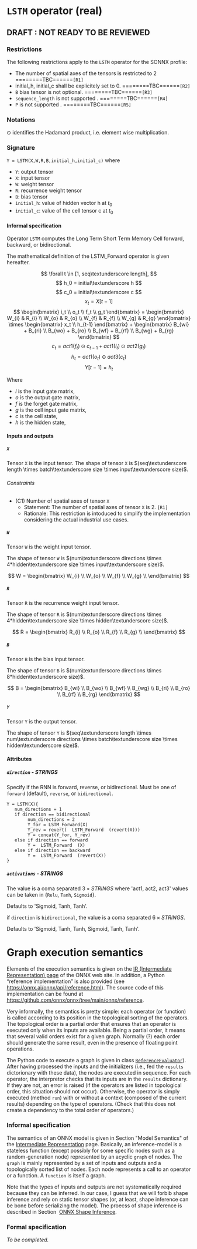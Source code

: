 
# `LSTM` operator (real)

## DRAFT : NOT READY TO BE REVIEWED

### Restrictions
The following restrictions apply to the `LSTM` operator for the SONNX profile:
- The number of spatial axes of the tensors is restricted to 2 ========TBC======`[R1]`
- initial_h, initial_c shall be explicitely set to 0. ========TBC======`[R2]`
- `B` bias tensor is not optional. ========TBC======`[R3]`
- `sequence_length` is not supported . ========TBC======`[R4]`
- `P` is not supported . ========TBC======`[R5]`

### Notations
$\odot$ identifies the Hadamard product, i.e. element wise multiplication.

### Signature
`Y = LSTM(X,W,R,B,initial_h,initial_c)`
where
- `Y`: output tensor
- `X`: input tensor
- `W`: weight tensor
- `R`: recurrence weight tensor  
- `B`: bias tensor
- `initial_h`: value of hidden vector h at $t_0$
- `initial_c`: value of the cell tensor c at $t_0$

#### Informal specification

Operator `LSTM` computes the Long Term Short Term Memory Cell forward, backward, or bidirectional.

The mathematical definition of the LSTM_Forward operator is given hereafter.

$$
     \forall t \in [1, seq\textunderscore length],
$$
$$
     h_0 = initial\textunderscore h
$$
$$
     c_0 = initial\textunderscore c
$$
$$
     x_t = X[t-1]
$$
$$
     \begin{bmatrix}
     i_t \\
     o_t \\
     f_t \\
     g_t 
     \end{bmatrix}
     =
     \begin{bmatrix}
     W_{i} & R_{i} \\
     W_{o} & R_{o} \\
     W_{f} & R_{f} \\
     W_{g} & R_{g}
     \end{bmatrix}
     \times
     \begin{bmatrix}
     x_t \\
     h_{t-1}
     \end{bmatrix}
     +
     \begin{bmatrix}
     B_{wi} + B_{ri} \\
     B_{wo} + B_{ro} \\
     B_{wf} + B_{rf} \\
     B_{wg} + B_{rg}
     \end{bmatrix}
$$
$$
     c_t = act1(f_t) \odot c_{t-1} + act1(i_t) \odot act2(g_t)
$$
$$
     h_t = act1(o_t) \odot act3(c_t)
$$
$$
     Y[t-1] = h_t
$$

Where
- $i$ is the input gate matrix,
- $o$ is the output gate matrix,
- $f$ is the forget gate matrix,
- $g$ is the cell input gate matrix,
- $c$ is the cell state,
- $h$ is the hidden state,

#### Inputs and outputs

##### `X`

Tensor `X` is the input tensor.
The shape of tensor `X` is $(seq\textunderscore length \times batch\textunderscore size \times input\textunderscore size)$.

###### Constraints

- (C1) Number of spatial axes of tensor `X`
    - Statement: The number of spatial axes of tensor `X` is 2. `[R1]`
    - Rationale: This restriction is intoduced to simplify the implementation considering the actual industrial use cases.

##### `W`

Tensor `W` is the weight input tensor.

The shape of tensor `W` is $(num\textunderscore directions \times 4*hidden\textunderscore size \times input\textunderscore size)$.

$$
     W = 
     \begin{bmatrix}
     W_{i} \\
     W_{o} \\
     W_{f} \\ 
     W_{g} \\
     \end{bmatrix}
$$

##### `R`

Tensor `R` is the recurrence weight input tensor.

The shape of tensor `R` is $(num\textunderscore directions \times 4*hidden\textunderscore size \times hidden\textunderscore size)$.

$$ 
     R = 
     \begin{bmatrix}
     R_{i} \\
     R_{o} \\
     R_{f} \\ 
     R_{g} \\
     \end{bmatrix}
$$

##### `B`

Tensor `B` is the bias input tensor.

The shape of tensor `B` is $(num\textunderscore directions \times 8*hidden\textunderscore size)$.

$$
     B =
     \begin{bmatrix}
     B_{wi} \\
     B_{wo} \\
     B_{wf} \\ 
     B_{wg} \\
     B_{ri} \\
     B_{ro} \\
     B_{rf} \\
     B_{rg}
     \end{bmatrix}
$$

##### `Y`

Tensor `Y` is the output tensor.

The shape of tensor `Y` is $(seq\textunderscore length \times num\textunderscore directions \times batch\textunderscore size \times hidden\textunderscore size)$.

#### Attributes

##### `direction` - STRINGS

Specify if the RNN is forward, reverse, or bidirectional. Must be one of `forward` (default), `reverse`, or `bidirectional`.
```
Y = LSTM(X){
   num_directions = 1
   if direction == bidirectional
        num_directions = 2
        Y_for = LSTM_Forward(X)
        Y_rev = revert(  LSTM_Forward  (revert(X)))
        Y = concat(Y_for, Y_rev)
   else if direction == forward
        Y =  LSTM_Forward  (X)
   else if direction == backward
        Y =  LSTM_Forward  (revert(X))
}
```


##### `activations` - STRINGS

The value is a coma separated $3 \times STRINGS$ where 'act1, act2, act3' values can be taken in {`Relu`, `Tanh`, `Sigmoid`}.

Defaults to 'Sigmoid, Tanh, Tanh'.

if `direction` is `bidirectional`, the value is a coma separated $6 \times STRINGS$.

Defaults to 'Sigmoid, Tanh, Tanh, Sigmoid, Tanh, Tanh'.

# Graph execution semantics

<div class="note">

Elements of the execution semantics is given on the [IR (Intermediate
Representation) page](https://onnx.ai/onnx/repo-docs/IR.html) of the
ONNX web site. In addition, a Python “reference implementation” is also
provided (see <https://onnx.ai/onnx/api/reference.html>). The source
code of this implementation can be found at
<https://github.com/onnx/onnx/tree/main/onnx/reference>.

Very informally, the semantics is pretty simple: each operator (or
function) is called according to its position in the topological sorting
of the operators. The topological order is a partial order that ensures
that an operator is executed only when its inputs are available. Being a
partial order, it means that several valid orders exist for a given
graph. Normally (?) each order should generate the same result, even in
the presence of floating point operations.

The Python code to execute a graph is given in class
[`ReferenceEvaluator`](https://github.com/onnx/onnx/blob/main/onnx/reference/reference_evaluator.py)).
After having processed the inputs and the initializers (i.e., fed the
`results` dictorionary with these data), the nodes are executed in
sequence. For each operator, the interpretor checks that its inputs are
in the `results` dictionary. If they are not, an error is raised (if the
operators are listed in topological order, this situation should not
occur). Otherwise, the operator is simply executed (method `run`) with
or without a context (composed of the current results) depending on the
type of operators. (Check that this does not create a dependency to the
total order of operators.)

</div>

### Informal specification

<div class="note">

The semantics of an ONNX model is given in Section "Model Semantics" of
the [Intermediate
Representation](https://github.com/onnx/onnx/blob/main/docs/IR.md) page.
Basically, an inference-model is a stateless function (except possibly
for some specific nodes such as a random-generation node) represented by
an acyclic `graph` of nodes. The `graph` is mainly represented by a set
of inputs and outputs and a topologically sorted list of nodes. Each
node represents a call to an operator or a function. A `function` is
itself a graph.

Note that the types of inputs and outputs are not systematically
required because they can be inferred. In our case, I guess that we will
forbib shape inference and rely on static tensor shapes (or, at least,
shape inference can be bone before serializing the model). The proecss
of shape inference is described in Section  [ONNX Shape
Inference](https://onnx.ai/onnx/repo-docs/ShapeInference.html).

</div>

### Formal specification

*To be completed.*

[^3]: See [Why3 documentation](https://www(W)hy3.org/)

[^4]: See [Frama-C
    documentation](https://www.frama-c.com/html/documentation.html)
